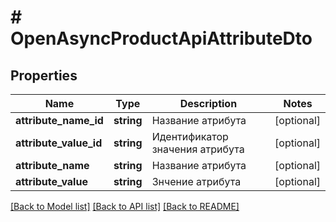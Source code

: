 # # OpenAsyncProductApiAttributeDto

## Properties

Name | Type | Description | Notes
------------ | ------------- | ------------- | -------------
**attribute_name_id** | **string** | Название атрибута | [optional]
**attribute_value_id** | **string** | Идентификатор значения атрибута | [optional]
**attribute_name** | **string** | Название атрибута | [optional]
**attribute_value** | **string** | Знчение атрибута | [optional]

[[Back to Model list]](../../README.md#models) [[Back to API list]](../../README.md#endpoints) [[Back to README]](../../README.md)
